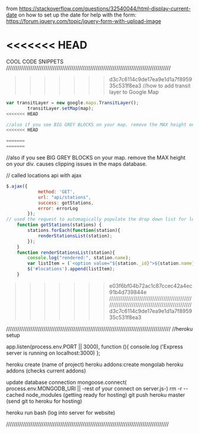 from https://stackoverflow.com/questions/32540044/html-display-current-date on how to set up the date
for help with the form: https://forum.jquery.com/topic/jquery-form-with-upload-image  

<<<<<<< HEAD
=======
COOL CODE SNIPPETS
////////////////////////////////////////////////////////////////////////////////////////
>>>>>>> d3c7c6114c9de17ea9e1d1a7f895935c531f8ea3
//how to add transit layer to Google Map
```javascript
var transitLayer = new google.maps.TransitLayer();
        transitLayer.setMap(map);
<<<<<<< HEAD

//also if you see BIG GREY BLOCKS on your map. remove the MAX height on your div. causes clipping issues in the maps database.
<<<<<<< HEAD

=======
=======
```
//also if you see BIG GREY BLOCKS on your map. remove the MAX height on your div. causes clipping issues in the maps database. 

// called locations api with ajax
```javascript
$.ajax({
            method: 'GET',
            url: "api/stations",
            success: gotStations,
            error: errorLog
        });
// used the request to automagically populate the drop down list for location selection in for submit
    function gotStations(stations) {
        stations.forEach(function(station){
            renderStationsList(station);
        });
    }
    function renderStationsList(station){
        console.log("rendered:", station.name);
        var listItem = (`<option value="${station._id}">${station.name}</option>`)
        $('#locations').append(listItem);
    }
```
>>>>>>> e03f6bf04b72ac1c87ccec42a4ec91b4d739844e
////////////////////////////////////////////////////////////////////////////////////////
>>>>>>> d3c7c6114c9de17ea9e1d1a7f895935c531f8ea3

////////////////////////////////////////////////////////////////////////////////////////
//heroku setup

app.listen(process.env.PORT || 3000), function (){
    console.log ('Express server is running on localhost:3000)
};

heroku create (name of project)
heroku addons:create mongolab
heroku addons (checks current addons)

update database connection
mongoose.connect( process.env.MONGODB_URI || -rest of your connect on server.js-)
rm -r --cached node_modules (getting ready for hosting)
git push heroku master (send git to heroku for hosting)

heroku run bash (log into server for website)

///////////////////////////////////////////////////////////////////////////////////////
